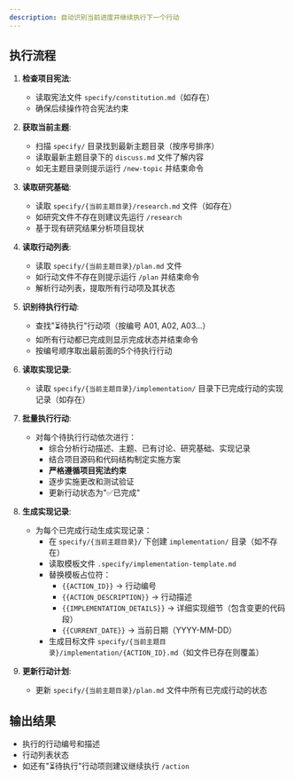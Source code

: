 ```yaml
---
description: 自动识别当前进度并继续执行下一个行动
---
```


## 执行流程

1. **检查项目宪法**:
   - 读取宪法文件 `specify/constitution.md`（如存在）
   - 确保后续操作符合宪法约束

2. **获取当前主题**:
   - 扫描 `specify/` 目录找到最新主题目录（按序号排序）
   - 读取最新主题目录下的 `discuss.md` 文件了解内容
   - 如无主题目录则提示运行 `/new-topic` 并结束命令

3. **读取研究基础**:
   - 读取 `specify/{当前主题目录}/research.md` 文件（如存在）
   - 如研究文件不存在则建议先运行 `/research`
   - 基于现有研究结果分析项目现状

4. **读取行动列表**:
   - 读取 `specify/{当前主题目录}/plan.md` 文件
   - 如行动文件不存在则提示运行 `/plan` 并结束命令
   - 解析行动列表，提取所有行动项及其状态

5. **识别待执行行动**:
   - 查找"⏳待执行"行动项（按编号 A01, A02, A03...）
   - 如所有行动都已完成则显示完成状态并结束命令
   - 按编号顺序取出最前面的5个待执行行动

6. **读取实现记录**:
   - 读取 `specify/{当前主题目录}/implementation/` 目录下已完成行动的实现记录（如存在）

7. **批量执行行动**:
   - 对每个待执行行动依次进行：
     * 综合分析行动描述、主题、已有讨论、研究基础、实现记录
     * 结合项目源码和代码结构制定实施方案
     * **严格遵循项目宪法约束**
     * 逐步实施更改和测试验证
     * 更新行动状态为"✅已完成"

8. **生成实现记录**:
   - 为每个已完成行动生成实现记录：
     * 在 `specify/{当前主题目录}/` 下创建 `implementation/` 目录（如不存在）
     * 读取模板文件 `.specify/implementation-template.md`
     * 替换模板占位符：
       - `{{ACTION_ID}}` → 行动编号
       - `{{ACTION_DESCRIPTION}}` → 行动描述
       - `{{IMPLEMENTATION_DETAILS}}` → 详细实现细节（包含变更的代码段）
       - `{{CURRENT_DATE}}` → 当前日期（YYYY-MM-DD）
     * 生成目标文件 `specify/{当前主题目录}/implementation/{ACTION_ID}.md`（如文件已存在则覆盖）

9. **更新行动计划**:
   - 更新 `specify/{当前主题目录}/plan.md` 文件中所有已完成行动的状态

## 输出结果
- 执行的行动编号和描述
- 行动列表状态
- 如还有"⏳待执行"行动项则建议继续执行 `/action`